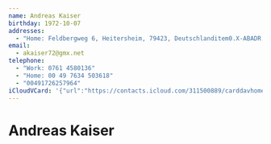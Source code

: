 ```yaml
---
name: Andreas Kaiser
birthday: 1972-10-07
addresses:
  - "Home: Feldbergweg 6, Heitersheim, 79423, Deutschlanditem0.X-ABADR:d"
email:
  - akaiser72@gmx.net
telephone:
  - "Work: 0761 4580136"
  - "Home: 00 49 7634 503618"
  - "00491726257964"
iCloudVCard: '{"url":"https://contacts.icloud.com/311500889/carddavhome/card/NDQ0Ny0wN0UxMDYxNC0wM0I1LTEzMzYtRkYwNC0wMDc2NA==.vcf","etag":"\"kmfhcmc7\"","data":"BEGIN:VCARD\r\nVERSION:3.0\r\nFN:\r\nN:Kaiser;Andreas;;;\r\nUID:4447-07E10614-03B5-1336-FF04-00764\r\nBDAY;VALUE=date:1972-10-07\r\nADR;TYPE=HOME:;;Feldbergweg 6;Heitersheim;;79423;Deutschlanditem0.X-ABADR:d\r\n ;\r\nPRODID:-//Apple Inc.//Apple WebDAV Outlook Store 4.8.26//ENX-APPLE-OL-MAPPI\r\n NG-INFO:1\r\nREV:2025-04-03T22:14:12Z\r\nORG:;\r\nEMAIL:akaiser72@gmx.net\r\nTEL;TYPE=WORK:0761 4580136\r\nTEL;TYPE=HOME:00 49 7634 503618\r\nTEL;TYPE=CELL:00491726257964\r\nitem0.X-ABADR:de\r\nEND:VCARD"}'
---
```

# Andreas Kaiser